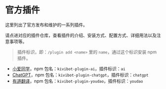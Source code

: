 # 官方插件

这里列出了官方发布和维护的一系列插件。

请点进对应的插件仓库，查看插件的介绍、安装方式、配置方式、详细用法以及注意事项等。

> 插件标识，即：`/plugin add <name>` 里的 `name`，通过这个标识安装 npm 插件。

- [小爱同学](https://github.com/KiviBotLab/kivibot-plugin-ai)，npm 包名：`kivibot-plugin-ai`，插件标识：`ai`
- [ChatGPT](https://github.com/KiviBotLab/kivibot-plugin-chatgpt)，npm 包名：`kivibot-plugin-chatgpt`，插件标识：`chatgpt`
- [有道翻译](https://github.com/KiviBotLab/kivibot-plugin-youdao)，npm 包名：`kivibot-plugin-youdao`，插件标识：`youdao`
